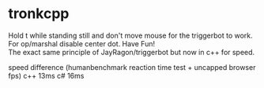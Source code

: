 # tronkcpp

Hold t while standing still and don't move mouse for the triggerbot to work. For op/marshal disable center dot. Have Fun!              
The exact same principle of JayRagon/triggerbot but now in c++ for speed.

speed difference (humanbenchmark reaction time test + uncapped browser fps)
c++ 13ms
c# 16ms
